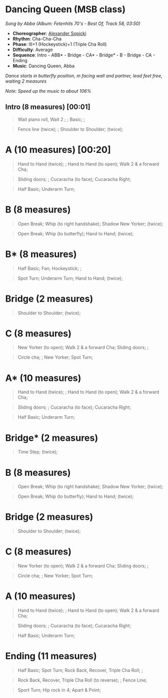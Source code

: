 # Dancing Queen (MSB class)
*Song by Abba (Album: Fetenhits 70's - Best Of, Track 58, 03:50)*

* **Choreographer**: [Alexander Sopicki](mailto:cuesheets@gmx.net "cuesheets@gmx.net")
* **Rhythm**: Cha-Cha-Cha
* **Phase**: III+1 (Hockeystick)+1 (Triple Cha Roll)
* **Difficulty**: Average
* **Sequence**: Intro - ABB* - Bridge - CA* - Bridge* - B - Bridge - CA - Ending
* **Music**: Dancing Queen, Abba

*Dance starts in butterfly position, m facing wall and partner, lead feet free, waiting 2 measures*

*Note: Speed up the music to about 106%*

## Intro (8 measures) [00:01]

> Wait piano roll, Wait 2 ; ; Basic; ;

> Fence line (twice); ; Shoulder to Shoulder; (twice);

# A (10 measures) [00:20]

> Hand to Hand (twice); ; Hand to Hand (to open); Walk 2 & a forward Cha;

> Sliding doors; ; Cucaracha (to face); Cucaracha Right;

> Half Basic; Underarm Turn;

# B (8 measures)

> Open Break; Whip (to right handshake); Shadow New Yorker; (twice);

> Open Break; Whip (to butterfly); Hand to Hand; (twice);

# B* (8 measures)

> Half Basic; Fan; Hockeystick; ;

> Spot Turn; Underarm Turn; Hand to Hand; (twice);

# Bridge (2 measures)

> Shoulder to Shoulder; (twice);

# C (8 measures)

> New Yorker (to open); Walk 2 & a forward Cha; Sliding doors; ;

> Circle cha; ; New Yorker; Spot Turn;

# A* (10 measures)

> Hand to Hand (twice); ; Hand to Hand (to open); Walk 2 & a forward Cha;

> Sliding doors; ; Cucaracha (to face); Cucaracha Right;

> Half Basic; Underarm Turn;

# Bridge* (2 measures)

> Time Step; (twice);

# B (8 measures)

> Open Break; Whip (to right handshake); Shadow New Yorker; (twice);

> Open Break; Whip (to butterfly); Hand to Hand; (twice);

# Bridge (2 measures)

> Shoulder to Shoulder; (twice);

# C (8 measures)

> New Yorker (to open); Walk 2 & a forward Cha; Sliding doors; ;

> Circle cha; ; New Yorker; Spot Turn;

# A (10 measures)

> Hand to Hand (twice); ; Hand to Hand (to open); Walk 2 & a forward Cha;

> Sliding doors; ; Cucaracha (to face); Cucaracha Right;

> Half Basic; Underarm Turn;

# Ending (11 measures)

> Half Basic; Spot Turn; Rock Back, Recover, Triple Cha Roll; ;

> Rock Back, Recover, Triple Cha Roll (to reverse); ; Fence Line;

> Sport Turn; Hip rock in 4; Apart & Point;
